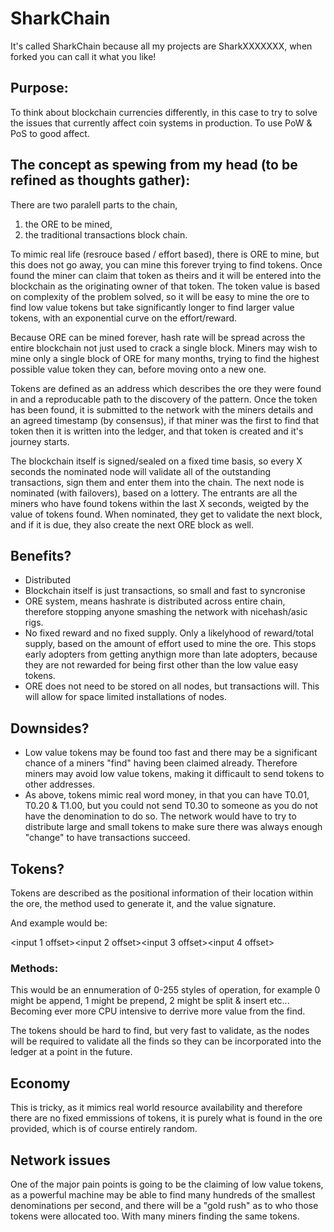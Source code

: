# SharkChain
It's called SharkChain because all my projects are SharkXXXXXXX, when forked you can call it what you like!


## Purpose:

To think about blockchain currencies differently, in this case to try to solve the issues that currently affect coin systems in production.  To use PoW & PoS to good affect.

## The concept as spewing from my head (to be refined as thoughts gather):

There are two paralell parts to the chain, 

1) the ORE to be mined, 
2) the traditional transactions block chain.

To mimic real life (resrouce based / effort based), there is ORE to mine, but this does not go away, you can mine this forever trying to find tokens.  Once found the miner can claim that token as theirs and it will be entered into the blockchain as the originating owner of that token.  The token value is based on complexity of the problem solved, so it will be easy to mine the ore to find low value tokens but take significantly longer to find larger value tokens, with an exponential curve on the effort/reward.

Because ORE can be mined forever, hash rate will be spread across the entire blockchain not just used to crack a single block.  Miners may wish to mine only a single block of ORE for many months, trying to find the highest possible value token they can, before moving onto a new one.

Tokens are defined as an address which describes the ore they were found in and a reproducable path to the discovery of the pattern.  Once the token has been found, it is submitted to the network with the miners details and an agreed timestamp (by consensus), if that miner was the first to find that token then it is written into the ledger, and that token is created and it's journey starts.

The blockchain itself is signed/sealed on a fixed time basis, so every X seconds the nominated node will validate all of the outstanding transactions, sign them and enter them into the chain.  The next node is nominated (with failovers), based on a lottery.  The entrants are all the miners who have found tokens within the last X seconds, weigted by the value of tokens found.  When nominated, they get to validate the next block, and if it is due, they also create the next ORE block as well.

## Benefits?

*  Distributed
*  Blockchain itself is just transactions, so small and fast to syncronise
*  ORE system, means hashrate is distributed across entire chain, therefore stopping anyone smashing the network with nicehash/asic rigs.
*  No fixed reward and no fixed supply.   Only a likelyhood of reward/total supply, based on the amount of effort used to mine the ore.  This stops early adopters from getting anythign more than late adopters, because they are not rewarded for being first other than the low value easy tokens.
*  ORE does not need to be stored on all nodes, but transactions will.  This will allow for space limited installations of nodes.

## Downsides?

* Low value tokens may be found too fast and there may be a significant chance of a miners "find" having been claimed already.  Therefore miners may avoid low value tokens, making it difficault to send tokens to other addresses.
* As above, tokens mimic real word money, in that you can have T0.01, T0.20 & T1.00, but you could not send T0.30 to someone as you do not have the denomination to do so.  The network would have to try to distribute large and small tokens to make sure there was always enough "change" to have transactions succeed.

## Tokens?

Tokens are described as the positional information of their location within the ore, the method used to generate it, and the value signature.

And example would be:

<ore sig><input 1 offset><input 2 offset><input 3 offset><input 4 offset><method><algo><value>
  
### Methods:

This would be an ennumeration of 0-255 styles of operation, for example 0 might be append, 1 might be prepend, 2 might be split & insert etc...  Becoming ever more CPU intensive to derrive more value from the find.

The tokens should be hard to find, but very fast to validate, as the nodes will be required to validate all the finds so they can be incorporated into the ledger at a point in the future.
  
## Economy

This is tricky, as it mimics real world resource availability and therefore there are no fixed emmissions of tokens, it is purely what is found in the ore provided, which is of course entirely random.

## Network issues

One of the major pain points is going to be the claiming of low value tokens, as a powerful machine may be able to find many hundreds of the smallest denominations per second, and there will be a "gold rush" as to who those tokens were allocated too.  With many miners finding the same tokens.

